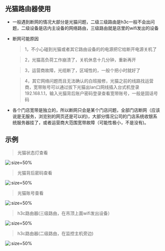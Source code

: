 ## 光猫路由器使用

* 一般遇到断网的情况大部分是光猫问题，二级三级路由是h3c一般不会出问题，二级设备是店内主设备的网络路由，三级路由就是店里的wifi发出的设备

* 断网可能原因

	> 1，不小心碰到光猫或者其它路由设备的的电源把它给断开电源关机了

	> 2，光猫高负荷工作崩溃了，关机休息十几分钟，重新再开

	> 3，运营商故障，光缆断了，区域性的，一般个把小时就好了

	> 4，其它网络问题而且无法确认的白班报修，光猫之前的线路找运营商，宽带账号可以通过拔下光猫出lan口网线插入台式机登录192.168.1.1，输入光猫背后账户密码登录查看宽带账号，一般是固话号码


* 各个门店宽带是独立的，所以断网只会是某个门店问题，全部门店断网（应该说是无服务，浏览别的网页还是可以的)，大部分情况公司的门店系统收银系统服务器挂了，或者运营商大范围宽带故障（可能性极小，不是没有)。

## 示例

> 光猫状态灯查看

![](http://ring4uys0.hd-bkt.clouddn.com/equipment/路由器光猫状态指示灯.jpeg ':size=50%')

> 光猫背后密码查看

![](http://ring4uys0.hd-bkt.clouddn.com/equipment/路由器光猫密码.jpeg ':size=50%')

> 光猫账号查看

![](http://ring4uys0.hd-bkt.clouddn.com/equipment/路由器光猫账号.jpeg ':size=50%')

> h3c路由器(三级路由，在吊顶上面wifi发出设备）

![](http://ring4uys0.hd-bkt.clouddn.com/equipment/路由器h3c无线.jpeg ':size=50%')

> h3c路由器(二级路由，在监控主机旁边)

![](http://ring4uys0.hd-bkt.clouddn.com/equipment/路由器h3c路由.jpeg ':size=50%')
